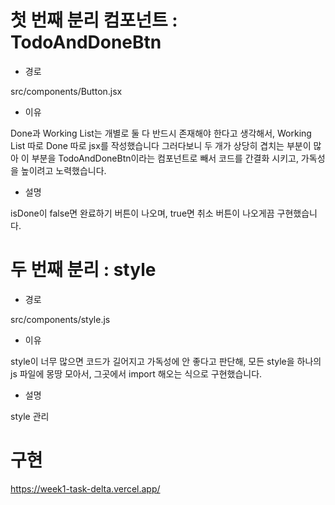 # 첫 번째 분리 컴포넌트 : TodoAndDoneBtn

- 경로
  
src/components/Button.jsx

- 이유
  
Done과 Working List는 개별로 둘 다 반드시 존재해야 한다고 생각해서, Working List 따로 Done 따로 jsx를 작성했습니다
그러다보니 두 개가 상당히 겹치는 부분이 많아 이 부분을 TodoAndDoneBtn이라는 컴포넌트로 빼서 
코드를 간결화 시키고, 가독성을 높이려고 노력했습니다.

- 설명

isDone이 false면 완료하기 버튼이 나오며, true면 취소 버튼이 나오게끔 구현했습니다.


# 두 번째 분리  : style

- 경로
  
src/components/style.js

- 이유
  
style이 너무 많으면 코드가 길어지고 가독성에 안 좋다고 판단해, 모든 style을 하나의 js 파일에 몽땅 모아서, 그곳에서 import 해오는 식으로 구현했습니다.

- 설명
  
style 관리


# 구현

https://week1-task-delta.vercel.app/


